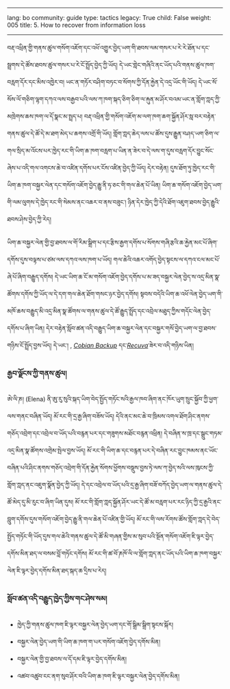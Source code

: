 

---

lang: bo
community: guide
type: tactics
legacy: True
child: False
weight: 005
title: 5. How to recover from information loss

---

བརྡ་འཕྲིན་གྱི་གནས་ཚུལ་གསོག་འཇོག་དང་འཕོ་འགྱུར་བྱེད་ཡག་གི་ཐབས་ལམ་གསར་པ་རེ་རེ་ཐོན་པ་དང་སྦྲགས་དེ་ཚོས་ཐབས་ཚུལ་གསར་པ་རེ་ངོ་སྤྲོད་བྱེད་ཀྱི་ཡོད། དེ་ཡང་གླེང་གཞིའི་ནང་ཡོད་པའི་གནས་ཚུལ་ཁག་བརླག་དོར་དང་མིས་འཁྱེར་བ། ཡང་ན་གཏོར་བཤིག་བཏང་བ་སོགས་ཀྱི་དོན་རྐྱེན་དེ་འདྲ་ཡོང་གི་ཡོད། དེ་ཡང་སོ་སོས་ལོ་གཅིག་ལྷག་དཀའ་ལས་བརྒྱབ་པའི་ལས་ཀ་ཁག་སྐད་ཅིག་ཅིག་ལ་རྐུན་མ་ཤོར་བའམ་ཡང་ན་གློག་ཀླད་ཀྱི་མཁྲེགས་ཆས་ཁག་ལ་དོ་སྣང་མ་སྤྲད་པ། བརྡ་འཕྲིན་གྱི་གསོག་འཇོག་མ་ལག་ཁག་ཆག་སྐྱོན་ཤོར་སླ་བར་བརྟེན་གནས་ཚུལ་དེ་ཚོ་དེ་མ་ཐག་མེད་པ་ཆགས་འགྲོ་གི་ཡོད། གློག་ཀླད་ཆེད་ལས་པ་ཚོས་དུས་རྒྱུན་བཤད་ཡག་ཅིག་ལ་གལ་སྲིད་མ་འོངས་པར་ཁྱེད་རང་གི་ཡིག་ཆ་ཁག་བརླག་པ་ཡིན་ན་ཟེར་བ་དེ་ལས་ག་དུས་བརླག་དོར་བྱུང་སོང་ཞེས་པ་འདི་གལ་འགངས་ཆེ་བ་འཛིན་དགོས་པར་ངོས་འཛིན་བྱེད་ཀྱི་ཡོད། དེར་བརྟེན། དུས་ཐོག་ཏུ་ཁྱེད་རང་གི་ཡིག་ཆ་ཁག་བསྐྱར་ལེན་དང་གསོག་འཇོག་བྱེད་རྒྱུ་ནི་ཧ་ཅང་གི་གལ་ཆེན་པོ་ཡིན། ཡིག་ཆ་གསོག་འཇོག་བྱེད་ཡག་གི་ལམ་ལུགས་དེ་ཁྱེད་རང་གི་སེམས་ནང་འཆར་བ་ནས་བཟུང་། ཉིན་དེར་ཁྱེད་ཀྱི་དེའི་ཐོག་འཇུག་ཐབས་བྱེད་རྒྱུའི་ཐབས་ཤེས་བྱེད་ཀྱི་རེད།

ཡིག་ཆ་བསྐྱར་ལེན་གྱི་བྱ་ཐབས་ལ་གོ་རིམ་སྒྲིག་པ་དང་རྩིས་རྒྱག་དགོས་པ་སོགས་གཞི་རྩའི་ཆ་རྐྱེན་མང་པོ་ཞིག་དགོས་དུས་བལྟས་པ་ཙམ་ལས་དཀའ་ལས་ཁག་པ་ཡོད། གལ་ཆེའི་འཆར་འགོད་བྱེད་སྟངས་ལ་དཀའ་ངལ་མང་པོ་ཞེ་པོ་ཞིག་བརྒྱུད་དགོས། དེ་ཡང་ཡིག་ཆ་ངོ་མ་གསོག་འཇོག་བྱེད་དགོས་པ་མ་ཟད་བསྐྱར་ལེན་བྱེད་ས་འདྲ་མིན་སྣ་ཚོགས་དགོས་ཀྱི་ཡོད་ལ་དེ་དག་གལ་ཆེན་ཐོག་གསང་ཉར་བྱེད་དགོས། སྟབས་བདེའི་ཡིག་ཆ་འཕོ་ལེན་བྱེད་ཡག་གི་མཁོ་ཆས་བརྒྱུད་མི་འདྲ་མིན་སྣ་ཚོགས་ལ་གནས་ཚུལ་དེ་ཚོ་རྒྱུད་སྤྲོད་དང་འབྲེལ་མཐུད་ཀྱིས་གདོང་ལེན་བྱེད་དགོས་པ་ཞིག་ཡིན། དེར་བརྟེན་སློབ་ཚན་འདི་བརྒྱུད་ཡིག་ཆ་བསྐྱར་ལེན་དང་བསྐྱར་གསོ་བྱེད་ཡག་ལ་བྱ་ཐབས་གཉིས་ངོ་སྤྲོད་བྱས་ཡོད། དེ་ཡང་། , [*Cobian Backup*](/bo/glossary#Cobian_Backup) དང་[*Recuva*](/bo/glossary#Recuva)་ཟེར་བ་འདི་གཉིས་ཡིན།


### རྒྱབ་ལྗོངས་ཀྱི་གནས་ཚུལ། ###
<div class="background" markdown="1">ཨེ་ལི་ཎ། (Elena) ནི་ཨུ་རུ་སུའི་སྐད་ཡིག་བེད་སྤྱོད་གཏོང་སའི་རྒྱལ་ཁབ་ཞིག་ནང་ཁོར་ཡུག་སྲུང་སྐྱོབ་ཀྱི་ཕྱག་ལས་གནང་བཞིན་ཡོད། མོ་རང་གི་དྲ་རྒྱ་ཞིག་བཟོས་ཡོད། དེའི་ནང་མང་ཆེ་བ་ཁྲིམས་འགལ་ཐོག་ཤིང་ནགས་གཅོད་འབྲེག་དང་འབྲེལ་བ་ཡོད་པའི་བརྙན་པར་དང་གཟུགས་མཐོང་བརྙན་འཕྲིན། དེ་བཞིན་ས་ཁྲ་དང་སྒྲུང་གཏམ་འདྲ་མིན་སྣ་ཚོགས་འགྲེམ་སྤེལ་བྱས་ཡོད། མོ་རང་གི་ཡིག་ཆ་དང་བརྙན་པར་དེ་བཞིན་རང་བྱུང་ཁམས་ནང་ཡོང་བཞིན་པའི་ཤིང་ནགས་གཅོད་འབྲེག་གི་དོན་རྐྱེན་སོགས་ཕྱོགས་བསྡུས་བྱས་ཏེ་ལས་ཀ་བྱེད་སའི་ལས་ཁུངས་ཀྱི་གློག་ཀླད་ནང་འཇུག་སྣོན་བྱེད་ཀྱི་ཡོད། དེ་དང་འབྲེལ་བ་ཡོད་པའི་དྲ་རྒྱ་ཞིག་བཟོ་བཀོད་བྱེད་ཡག་ལ་གནས་ཚུལ་དེ་ཚོ་མེད་དུ་མི་རུང་བ་ཞིག་ཡིན་དུས། མོ་རང་གི་གློག་ཀླད་སྐྱོན་ཤོར་ཡང་དེ་ཚོ་མ་བརླག་པར་རང་ཉིད་ཀྱི་དྲ་རྒྱའི་ནང་བླུག་དགོས་དུས་གསོག་འཇོག་བྱེད་རྒྱུ་ནི་གལ་ཆེན་པོ་འཛིན་གྱི་ཡོད། མོ་རང་གི་ལས་རོགས་ཚོས་གློག་ཀླད་དེ་བེད་སྤྱོད་གཏོང་གི་ཡོད་དུས་གལ་ཆེའི་གནས་ཚུལ་དེ་ཚོ་མི་གཞན་གྱིས་མ་སུབ་པའི་སྔོན་གསོག་འཇོག་ཇི་ལྟར་བྱེད་དགོས་མིན་ཐད་ལ་བསམ་བློ་གཏོང་དགོས། མོ་རང་གི་ཚ་བོ་ཎཁོ་ལི་ལ་གློག་ཀླད་ནང་ཡོད་པའི་ཡིག་ཆ་ཁག་བསྐྱར་ལེན་ཇི་ལྟར་བྱེད་དགོས་མིན་ཐད་སྐད་ཆ་དྲིས་པ་རེད།
</div>

### སློབ་ཚན་འདི་བརྒྱུད་ཁྱེད་ཀྱིས་གང་ཤེས་སམ། ###

- ཁྱེད་ཀྱི་གནས་ཚུལ་ཁག་ཇི་ལྟར་བསྐྱར་ལེན་བྱེད་ཡག་དང་གོ་སྒྲིམ་སྒྲིག་སྟངས་སྐོར།
- བསྐྱར་ལེན་བྱེད་ཡག་གི་ཡིག་ཆ་ཁག་ག་པར་གསོག་འཇོག་བྱེད་དགོས་མིན།
- བསྐྱར་ལེན་གྱི་བྱ་ཐབས་ལ་དོ་དམ་ཇི་ལྟར་བྱེད་དགོས་མིན།
- འཚབ་འཚུབ་ངང་ནག་སུབ་ཤོར་བའི་ཡིག་ཆ་ཁག་ཇི་ལྟར་བསྐྱར་ལེན་བྱེད་དགོས་མིན།
	

